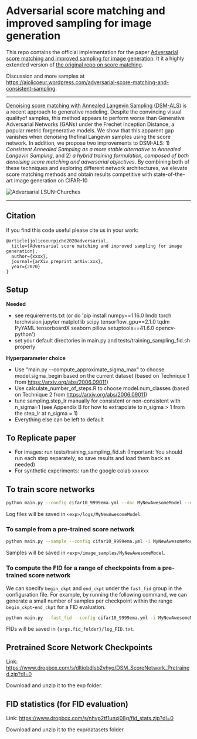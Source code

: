 # Adversarial score matching and improved sampling for image generation

This repo contains the official implementation for the paper [Adversarial score matching and improved sampling for image generation](https://arxiv.org/abs/2009.05475). It it a highly extended version of [the original repo on score matching](https://github.com/ermongroup/ncsnv2).

Discussion and more samples at https://ajolicoeur.wordpress.com/adversarial-score-matching-and-consistent-sampling.

-----------------------------------------------------------------------------------------

[Denoising score matching with Annealed Langevin Sampling (DSM-ALS)](https://arxiv.org/abs/2006.09011) is a recent approach to generative modeling. Despite the convincing visual qualityof samples, this method appears to perform worse than Generative Adversarial Networks (GANs) under the Frechet Inception Distance, a popular metric forgenerative models. We show that this apparent gap vanishes when denoising thefinal Langevin samples using the score network.  In addition, we propose two improvements to DSM-ALS: 1) *Consistent Annealed Sampling as a more stable alternative to Annealed Langevin Sampling*, and 2) *a hybrid training formulation, composed of both denoising score matching and adversarial objectives*. By combining both of these techniques and exploring different network architectures, we elevate score matching methods and obtain results competitive with state-of-the-art image generation on CIFAR-10

![Adversarial LSUN-Churches](https://ajolicoeur.files.wordpress.com/2020/09/image.png?w=662)

-----------------------------------------------------------------------------------------

## Citation

If you find this code useful please cite us in your work:
```
@article{jolicoeurpiche2020adversarial,
  title={Adversarial score matching and improved sampling for image generation},
  author={xxxx},
  journal={arXiv preprint arXiv:xxx},
  year={2020}
}
```
## Setup

**Needed**

* see requirements.txt (or do 'pip install numpy==1.16.0 lmdb torch torchvision jupyter matplotlib scipy tensorflow_gpu==2.1.0 tqdm PyYAML tensorboardX seaborn pillow setuptools==41.6.0 opencv-python')
* set your default directories in main.py and tests/training_sampling_fid.sh properly

**Hyperparameter choice**

* Use "main.py --compute_approximate_sigma_max" to choose model.sigma_begin based on the current dataset (based on Technique 1 from https://arxiv.org/abs/2006.09011)
* Use calculate_number_of_steps.R to choose model.num_classes (based on Technique 2 from https://arxiv.org/abs/2006.09011)
* tune sampling.step_lr manually for consistent or non-consistent with n_sigma=1 (see Appendix B for how to extrapolate to n_sigma > 1 from the step_lr at n_sigma = 1)
* Everything else can be left to default

## To Replicate paper

* For images: run tests/training_sampling_fid.sh (Important: You should run each step separately, so save results and load them back as needed)
* For synthetic experiments: run the google colab xxxxxx

## To train score networks

```bash
python main.py --config cifar10_9999ema.yml --doc MyNewAwesomeModel --ni
```
Log files will be saved in `<exp>/logs/MyNewAwesomeModel`.

### To sample from a pre-trained score network

```bash
python main.py --sample --config cifar10_9999ema.yml -i MyNewAwesomeModel --ni --consistent --nsigma 1 --step_lr 1.8e-5 --batch_size 100 --begin_ckpt 150000
```
Samples will be saved in `<exp>/image_samples/MyNewAwesomeModel`.

### To compute the FID for a range of checkpoints from a pre-trained score network

We can specify `begin_ckpt` and `end_ckpt` under the `fast_fid` group in the configuration file. For example, by running the following command, we can generate a small number of samples per checkpoint within the range `begin_ckpt`-`end_ckpt` for a FID evaluation.

```bash
python main.py --fast_fid --config cifar10_9999ema.yml -i MyNewAwesomeModel --ni --consistent --nsigma 1 --step_lr 1.8e-5 --batch_size 100 --begin_ckpt 100000 --end_ckpt 300000
```
FIDs will be saved in `{args.fid_folder}/log_FID.txt`.

## Pretrained Score Network Checkpoints

Link: https://www.dropbox.com/s/dltiobdlsb2vhyo/DSM_ScoreNetwork_Pretrained.zip?dl=0

Download and unzip it to the exp folder.

## FID statistics (for FID evaluation)

Link: https://www.dropbox.com/s/nhvp2tf1unxj08g/fid_stats.zip?dl=0

Download and unzip it to the exp/datasets folder.
